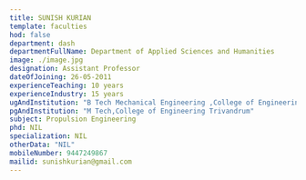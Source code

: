 ```yaml
---
title: SUNISH KURIAN
template: faculties
hod: false
department: dash
departmentFullName: Department of Applied Sciences and Humanities
image: ./image.jpg
designation: Assistant Professor
dateOfJoining: 26-05-2011
experienceTeaching: 10 years
experienceIndustry: 15 years
ugAndInstitution: "B Tech Mechanical Engineering ,College of Engineering Trivandrum."
pgAndInstitution: "M Tech,College of Engineering Trivandrum"
subject: Propulsion Engineering
phd: NIL
specialization: NIL
otherData: "NIL"
mobileNumber: 9447249867
mailid: sunishkurian@gmail.com
---
```

